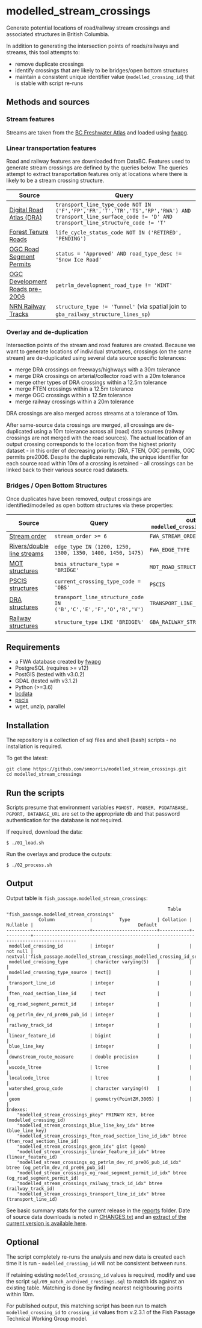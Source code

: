 # modelled_stream_crossings

Generate potential locations of road/railway stream crossings and associated structures in British Columbia.

In addition to generating the intersection points of roads/railways and streams, this tool attempts to:

- remove duplicate crossings
- identify crossings that are likely to be bridges/open bottom structures
- maintain a consistent unique identifier value (`modelled_crossing_id`) that is stable with script re-runs

## Methods and sources

### Stream features

Streams are taken from the [BC Freshwater Atlas](https://catalogue.data.gov.bc.ca/dataset/freshwater-atlas-stream-network) and loaded using [fwapg](https://github.com/smnorris/fwapg).

### Linear transportation features

Road and railway features are downloaded from DataBC. Features used to generate stream crossings are defined by the queries below. The queries attempt to extract transportation features only at locations where there is likely to be a stream crossing structure.

| Source         | Query |
| ------------- | ------------- |
| [Digital Road Atlas (DRA)](https://catalogue.data.gov.bc.ca/dataset/digital-road-atlas-dra-master-partially-attributed-roads)  | `transport_line_type_code NOT IN ('F','FP','FR','T','TR','TS','RP','RWA') AND transport_line_surface_code != 'D' AND transport_line_structure_code != 'T' ` |
| [Forest Tenure Roads](https://catalogue.data.gov.bc.ca/dataset/forest-tenure-road-section-lines)  | `life_cycle_status_code NOT IN ('RETIRED', 'PENDING')` |
| [OGC Road Segment Permits](https://catalogue.data.gov.bc.ca/dataset/oil-and-gas-commission-road-segment-permits)  | `status = 'Approved' AND road_type_desc != 'Snow Ice Road'` |
| [OGC Development Roads pre-2006](https://catalogue.data.gov.bc.ca/dataset/ogc-petroleum-development-roads-pre-2006-public-version) | `petrlm_development_road_type != 'WINT'` |
| [NRN Railway Tracks](https://catalogue.data.gov.bc.ca/dataset/railway-track-line)  | `structure_type != 'Tunnel'` (via spatial join to `gba_railway_structure_lines_sp`) |

### Overlay and de-duplication

Intersection points of the stream and road features are created. Because we want to generate locations of individual structures, crossings (on the same stream) are de-duplicated using several data source specific tolerances:

- merge DRA crossings on freeways/highways with a 30m tolerance
- merge DRA crossings on arterial/collector road with a 20m tolerance
- merge other types of DRA crossings within a 12.5m tolerance
- merge FTEN crossings within a 12.5m tolerance
- merge OGC crossings within a 12.5m tolerance
- merge railway crossings within a 20m tolerance

DRA crossings are also merged across streams at a tolerance of 10m.

After same-source data crossings are merged, all crossings are de-duplicated using a 10m tolerance across all (road) data sources (railway crossings are not merged with the road sources). The actual location of an output crossing corresponds to the location from the highest priority dataset - in this order of decreasing priority: DRA, FTEN, OGC permits, OGC permits pre2006. Despite the duplicate removals, the unique identifier for each source road within 10m of a crossing is retained - all crossings can be linked back to their various source road datasets.

### Bridges / Open Bottom Structures

Once duplicates have been removed, output crossings are identified/modelled as open bottom structures via these properties:

| Source         | Query        | output `modelled_crossing_type_source` |
| ------------- | ------------- | ------------- |
| [Stream order](https://catalogue.data.gov.bc.ca/dataset/freshwater-atlas-stream-network) | `stream_order >= 6` | `FWA_STREAM_ORDER` |
| [Rivers/double line streams](https://catalogue.data.gov.bc.ca/dataset/freshwater-atlas-stream-network)  | `edge_type IN (1200, 1250, 1300, 1350, 1400, 1450, 1475)` | `FWA_EDGE_TYPE` |
| [MOT structures](https://catalogue.data.gov.bc.ca/dataset/ministry-of-transportation-mot-road-structures) | `bmis_structure_type = 'BRIDGE'` | `MOT_ROAD_STRUCTURE_SP` |
| [PSCIS structures](https://catalogue.data.gov.bc.ca/dataset/pscis-assessments) | `current_crossing_type_code = 'OBS'` | `PSCIS` |
| [DRA structures](https://catalogue.data.gov.bc.ca/dataset/digital-road-atlas-dra-master-partially-attributed-roads) | `transport_line_structure_code IN ('B','C','E','F','O','R','V')` | `TRANSPORT_LINE_STRUCTURE_CODE` |
| [Railway structures](https://catalogue.data.gov.bc.ca/dataset/railway-structure-line) | `structure_type LIKE 'BRIDGE%'` | `GBA_RAILWAY_STRUCTURE_LINES_SP` |


## Requirements

- a FWA database created by [fwapg](https://github.com/smnorris/fwapg)
- PostgreSQL (requires >= v12)
- PostGIS (tested with v3.0.2)
- GDAL (tested with v3.1.2)
- Python (>=3.6)
- [bcdata](https://github.com/smnorris/bcdata)
- [pscis](https://github.com/smnorris/pscis)
- wget, unzip, parallel


## Installation

The repository is a collection of sql files and shell (bash) scripts - no installation is required.

To get the latest:

    git clone https://github.com/smnorris/modelled_stream_crossings.git
    cd modelled_stream_crossings


## Run the scripts

Scripts presume that environment variables `PGHOST, PGUSER, PGDATABASE, PGPORT, DATABASE_URL` are set to the appropriate db and that password authentication for the database is not required.

If required, download the data:

```
$ ./01_load.sh
```

Run the overlays and produce the outputs:
```
$ ./02_process.sh
```

## Output

Output table is `fish_passage.modelled_stream_crossings`:

```
                                                            Table "fish_passage.modelled_stream_crossings"
            Column             |          Type          | Collation | Nullable |                                       Default
-------------------------------+------------------------+-----------+----------+--------------------------------------------------------------------------------------
 modelled_crossing_id          | integer                |           | not null | nextval('fish_passage.modelled_stream_crossings_modelled_crossing_id_seq'::regclass)
 modelled_crossing_type        | character varying(5)   |           |          |
 modelled_crossing_type_source | text[]                 |           |          |
 transport_line_id             | integer                |           |          |
 ften_road_section_line_id     | text                   |           |          |
 og_road_segment_permit_id     | integer                |           |          |
 og_petrlm_dev_rd_pre06_pub_id | integer                |           |          |
 railway_track_id              | integer                |           |          |
 linear_feature_id             | bigint                 |           |          |
 blue_line_key                 | integer                |           |          |
 downstream_route_measure      | double precision       |           |          |
 wscode_ltree                  | ltree                  |           |          |
 localcode_ltree               | ltree                  |           |          |
 watershed_group_code          | character varying(4)   |           |          |
 geom                          | geometry(PointZM,3005) |           |          |
Indexes:
    "modelled_stream_crossings_pkey" PRIMARY KEY, btree (modelled_crossing_id)
    "modelled_stream_crossings_blue_line_key_idx" btree (blue_line_key)
    "modelled_stream_crossings_ften_road_section_line_id_idx" btree (ften_road_section_line_id)
    "modelled_stream_crossings_geom_idx" gist (geom)
    "modelled_stream_crossings_linear_feature_id_idx" btree (linear_feature_id)
    "modelled_stream_crossings_og_petrlm_dev_rd_pre06_pub_id_idx" btree (og_petrlm_dev_rd_pre06_pub_id)
    "modelled_stream_crossings_og_road_segment_permit_id_idx" btree (og_road_segment_permit_id)
    "modelled_stream_crossings_railway_track_id_idx" btree (railway_track_id)
    "modelled_stream_crossings_transport_line_id_idx" btree (transport_line_id)
```

See basic summary stats for the current release in the [reports](reports) folder.
Date of source data downloads is noted in [CHANGES.txt](CHANGES.txt) and an [extract of the current version is available here](https://hillcrestgeo.ca/outgoing/fishpassage/data/).


## Optional

The script completely re-runs the analysis and new data is created each time it is run - `modelled_crossing_id` will not be consistent between runs.

If retaining existing `modelled_crossing_id` values is required, modify and use the script `sql/09_match_archived_crossings.sql` to match ids against an existing table. Matching is done by finding nearest neighbouring points within 10m.

For published output, this matching script has been run to match `modelled_crossing_id` to `crossing_id` values from v.2.3.1 of the Fish Passage Technical Working Group model.